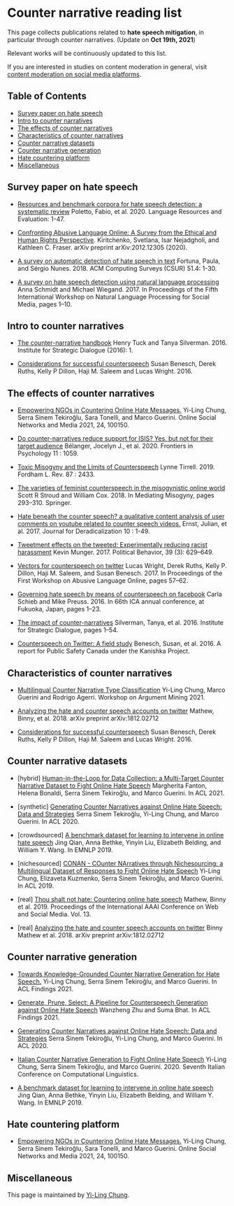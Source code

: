 # Counter narrative reading list

This page collects publications related to **hate speech mitigation**, in particular through counter narratives. (Update on **Oct 19th, 2021**) <br>

Relevant works will be continuously updated to this list. 

If you are interested in studies on content moderation in general, visit [content moderation on social media platforms](https://socialmediacollective.org/reading-lists/content-moderation-reading-list/).

## Table of Contents
- [Survey paper on hate speech](https://github.com/yilingchung/counternarrative-resources#survey-paper-on-hate-speech)
- [Intro to counter narratives](https://github.com/yilingchung/counternarrative-resources#intro-to-counter-narratives)
- [The effects of counter narratives](https://github.com/yilingchung/counternarrative-resources#the-effects-of-counter-narratives)
- [Characteristics of counter narratives](https://github.com/yilingchung/counternarrative-resources#characteristics-of-counter-narratives)
- [Counter narrative datasets](https://github.com/yilingchung/counternarrative-resources#counter-narrative-datasets)
- [Counter narrative generation](https://github.com/yilingchung/counternarrative-resources#counter-narrative-generation)
- [Hate countering platform](https://github.com/yilingchung/counternarrative-resources#hate-countering-platform)
- [Miscellaneous](https://github.com/yilingchung/counternarrative-resources#Miscellaneous)

## Survey paper on hate speech

- [Resources and benchmark corpora for hate speech detection: a systematic review](https://iris.unito.it/retrieve/handle/2318/1757913/666263/Poletto2020_Article_ResourcesAndBenchmarkCorporaFo.pdf) Poletto, Fabio, et al. 2020. Language Resources and Evaluation: 1-47.

- [Confronting Abusive Language Online: A Survey from the Ethical and Human Rights Perspective](https://arxiv.org/pdf/2012.12305.pdf). Kiritchenko, Svetlana, Isar Nejadgholi, and Kathleen C. Fraser. arXiv preprint arXiv:2012.12305 (2020).

- [A survey on automatic detection of hate speech in text](https://repositorio.inesctec.pt/bitstream/123456789/9541/1/P-00P-M24.pdf) Fortuna, Paula, and Sérgio Nunes. 2018. ACM Computing Surveys (CSUR) 51.4: 1-30.

- [A survey on hate speech detection using natural language processing](https://www.aclweb.org/anthology/W17-1101.pdf) Anna Schmidt and Michael Wiegand. 2017. In Proceedings of the Fifth International Workshop on Natural Language Processing for Social Media, pages 1–10.

## Intro to counter narratives

- [The counter-narrative handbook](http://www.isdglobal.org/wp-content/uploads/2016/06/Counter-narrative-Handbook_1.pdf) Henry Tuck and Tanya Silverman. 2016. Institute for Strategic Dialogue (2016): 1.

- [Considerations for successful counterspeech](https://dangerousspeech.org/wp-content/uploads/2016/10/Considerations-for-Successful-Counterspeech.pdf) Susan Benesch, Derek Ruths, Kelly P Dillon, Haji M. Saleem and Lucas Wright. 2016.


## The effects of counter narratives

- [Empowering NGOs in Countering Online Hate Messages.](https://arxiv.org/pdf/2107.02472.pdf) Yi-Ling Chung, Serra Sinem Tekiroğlu, Sara Tonelli, and Marco Guerini. Online Social Networks and Media 2021, 24, 100150.

- [Do counter-narratives reduce support for ISIS? Yes, but not for their target audience](https://www.frontiersin.org/articles/10.3389/fpsyg.2020.01059/full) Bélanger, Jocelyn J., et al. 2020. Frontiers in Psychology 11 : 1059.

- [Toxic Misogyny and the Limits of Counterspeech](https://ir.lawnet.fordham.edu/cgi/viewcontent.cgi?article=5607&context=flr) Lynne Tirrell. 2019. Fordham L. Rev. 87 : 2433. 

- [The varieties of feminist counterspeech in the misogynistic online world](https://www.researchgate.net/profile/Paromita_Pain/publication/323146855_NastyWomen_Reclaiming_the_Twitterverse_from_Misogyny/links/5abbc1b20f7e9bfc045592c9/NastyWomen-Reclaiming-the-Twitterverse-from-Misogyny.pdf#page=305) Scott R Stroud and William Cox. 2018. In Mediating Misogyny, pages 293–310. Springer.

- [Hate beneath the counter speech? a qualitative content analysis of user comments on youtube related to counter speech videos.](https://epub.ub.uni-muenchen.de/68792/1/Rieger_Hate_beneath%20_the_counter_speech.pdf) Ernst, Julian, et al. 2017. Journal for Deradicalization 10 : 1-49.

- [Tweetment effects on the tweeted: Experimentally reducing racist harassment](https://mirror.explodie.org/munger2016.pdf) Kevin Munger. 2017. Political Behavior, 39 (3): 629–649.

- [Vectors for counterspeech on twitter](https://www.aclweb.org/anthology/W17-3009.pdf) Lucas Wright, Derek Ruths, Kelly P. Dillon, Haji M. Saleem, and Susan Benesch. 2017. In Proceedings of the First Workshop on Abusive Language Online, pages 57–62.

- [Governing hate speech by means of counterspeech on facebook](https://www.researchgate.net/profile/Carla_Schieb/publication/303497937_Governing_hate_speech_by_means_of_counterspeech_on_Facebook/links/5761575408aeeada5bc4f783/Governing-hate-speech-by-means-of-counterspeech-on-Facebook.pdf) Carla Schieb and Mike
Preuss. 2016. In 66th ICA annual conference, at Fukuoka, Japan, pages 1–23. 

- [The impact of counter-narratives](http://www.isdglobal.org/de/wp-content/uploads/sites/6/2016/08/Impact-of-Counter-Narratives_ONLINE_1.pdf) Silverman, Tanya, et al. 2016. Institute for Strategic Dialogue, pages 1–54.

- [Counterspeech on Twitter: A field study](https://dangerousspeech.org/counterspeech-on-twitter-a-field-study/) Benesch, Susan, et al. 2016. A report for Public Safety Canada under the Kanishka Project.

## Characteristics of counter narratives

- [Multilingual Counter Narrative Type Classification](https://aclanthology.org/2021.argmining-1.12.pdf) Yi-Ling Chung, Marco Guerini and Rodrigo Agerri. Workshop on Argument Mining 2021.

- [Analyzing the hate and counter speech accounts on twitter](https://arxiv.org/pdf/1812.02712.pdf) Mathew, Binny, et al. 2018. arXiv preprint arXiv:1812.02712 

- [Considerations for successful counterspeech](https://dangerousspeech.org/wp-content/uploads/2016/10/Considerations-for-Successful-Counterspeech.pdf) Susan Benesch, Derek Ruths, Kelly P Dillon, Haji M. Saleem and Lucas Wright. 2016.

## Counter narrative datasets

- [hybrid] [Human-in-the-Loop for Data Collection: a Multi-Target Counter Narrative Dataset to Fight Online Hate Speech](https://aclanthology.org/2021.acl-long.250/) Margherita Fanton, Helena Bonaldi, Serra Sinem Tekiroğlu, and Marco Guerini. In ACL 2021.

- [synthetic] [Generating Counter Narratives against Online Hate Speech: Data and Strategies](https://www.aclweb.org/anthology/2020.acl-main.110.pdf) Serra Sinem Tekiroğlu, Yi-Ling Chung, and Marco Guerini. In ACL 2020. 

- [crowdsourced] [A benchmark dataset for learning to intervene in online hate speech](https://www.aclweb.org/anthology/D19-1482.pdf) Jing Qian, Anna Bethke, Yinyin Liu, Elizabeth Belding, and William Y. Wang. In EMNLP 2019.

- [nichesourced] [CONAN - COunter NArratives through Nichesourcing: a Multilingual Dataset of Responses to Fight Online Hate Speech](https://www.aclweb.org/anthology/P19-1271.pdf) Yi-Ling Chung, Elizaveta Kuzmenko, Serra Sinem Tekiroğlu, and Marco Guerini. In ACL 2019. 

- [real] [Thou shalt not hate: Countering online hate speech](https://ojs.aaai.org/index.php/ICWSM/article/view/3237/3105) Mathew, Binny et al. 2019. Proceedings of the International AAAI Conference on Web and Social Media. Vol. 13.

- [real] [Analyzing the hate and counter speech accounts on twitter](https://arxiv.org/pdf/1812.02712.pdf) Binny Mathew et al. 2018. arXiv preprint arXiv:1812.02712
 
## Counter narrative generation

- [Towards Knowledge-Grounded Counter Narrative Generation for Hate Speech.](https://aclanthology.org/2021.findings-acl.79.pdf) Yi-Ling Chung, Serra Sinem Tekiroğlu, and Marco Guerini. In ACL Findings 2021. 

- [Generate, Prune, Select: A Pipeline for Counterspeech Generation against Online Hate Speech](https://aclanthology.org/2021.findings-acl.12/) Wanzheng Zhu and Suma Bhat. In ACL Findings 2021.

- [Generating Counter Narratives against Online Hate Speech: Data and Strategies](https://www.aclweb.org/anthology/2020.acl-main.110.pdf) Serra Sinem Tekiroğlu, Yi-Ling Chung, and Marco Guerini. In ACL 2020. 

- [Italian Counter Narrative Generation to Fight Online Hate Speech](http://ceur-ws.org/Vol-2769/paper_35.pdf) Yi-Ling Chung, Serra Sinem Tekiroğlu, and Marco Guerini. 2020. Seventh Italian Conference on Computational Linguistics. 

- [A benchmark dataset for learning to intervene in online hate speech](https://www.aclweb.org/anthology/D19-1482.pdf) Jing Qian, Anna Bethke, Yinyin Liu, Elizabeth Belding, and William Y. Wang. In EMNLP 2019.

## Hate countering platform

- [Empowering NGOs in Countering Online Hate Messages.](https://authors.elsevier.com/c/1dKoz_u8RHKhr0) Yi-Ling Chung, Serra Sinem Tekiroğlu, Sara Tonelli, and Marco Guerini. Online Social Networks and Media 2021, 24, 100150.

## Miscellaneous

This page is maintained by [Yi-Ling Chung](https://yilingchung.github.io).
